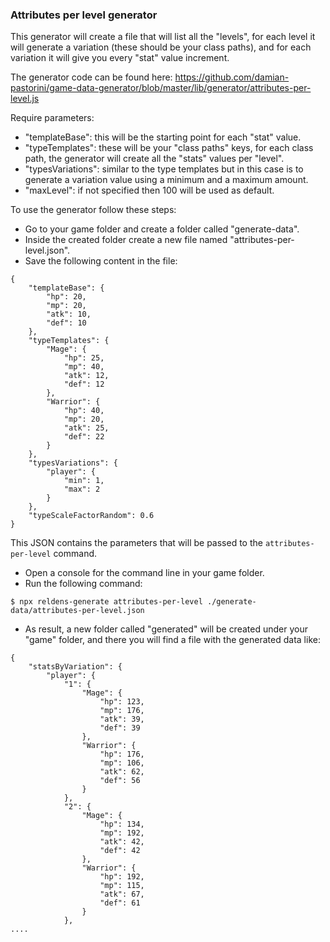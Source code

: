 ### Attributes per level generator

This generator will create a file that will list all the "levels", for each level it will generate a variation (these should be your class paths), and for each variation it will give you every "stat" value increment.

The generator code can be found here: https://github.com/damian-pastorini/game-data-generator/blob/master/lib/generator/attributes-per-level.js

Require parameters:
- "templateBase": this will be the starting point for each "stat" value.
- "typeTemplates": these will be your "class paths" keys, for each class path, the generator will create all the "stats" values per "level".
- "typesVariations": similar to the type templates but in this case is to generate a variation value using a minimum and a maximum amount.
- "maxLevel": if not specified then 100 will be used as default.

To use the generator follow these steps:

- Go to your game folder and create a folder called "generate-data".
- Inside the created folder create a new file named "attributes-per-level.json".
- Save the following content in the file:
```
{
    "templateBase": {
        "hp": 20,
        "mp": 20,
        "atk": 10,
        "def": 10
    },
    "typeTemplates": {
        "Mage": {
            "hp": 25,
            "mp": 40,
            "atk": 12,
            "def": 12
        },
        "Warrior": {
            "hp": 40,
            "mp": 20,
            "atk": 25,
            "def": 22
        }
    },
    "typesVariations": {
        "player": {
            "min": 1,
            "max": 2
        }
    },
    "typeScaleFactorRandom": 0.6
}
```
This JSON contains the parameters that will be passed to the `attributes-per-level` command.

- Open a console for the command line in your game folder.
- Run the following command:
```
$ npx reldens-generate attributes-per-level ./generate-data/attributes-per-level.json
```
- As result, a new folder called "generated" will be created under your "game" folder, and there you will find a file with the generated data like:
```
{
    "statsByVariation": {
        "player": {
            "1": {
                "Mage": {
                    "hp": 123,
                    "mp": 176,
                    "atk": 39,
                    "def": 39
                },
                "Warrior": {
                    "hp": 176,
                    "mp": 106,
                    "atk": 62,
                    "def": 56
                }
            },
            "2": {
                "Mage": {
                    "hp": 134,
                    "mp": 192,
                    "atk": 42,
                    "def": 42
                },
                "Warrior": {
                    "hp": 192,
                    "mp": 115,
                    "atk": 67,
                    "def": 61
                }
            },
....
```
